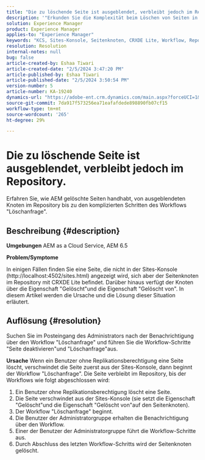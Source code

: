 ```yaml
---
title: "Die zu löschende Seite ist ausgeblendet, verbleibt jedoch im Repository."
description: '"Erkunden Sie die Komplexität beim Löschen von Seiten in AEM und lernen Sie die verborgenen Knoten, die Workflows "Löschanfrage" und die Rolle des Administrators kennen."'
solution: Experience Manager
product: Experience Manager
applies-to: "Experience Manager"
keywords: "KCS, Sites-Konsole, Seitenknoten, CRXDE Lite, Workflow, Repository"
resolution: Resolution
internal-notes: null
bug: false
article-created-by: Eshaa Tiwari
article-created-date: "2/5/2024 3:47:20 PM"
article-published-by: Eshaa Tiwari
article-published-date: "2/5/2024 3:50:54 PM"
version-number: 5
article-number: KA-19240
dynamics-url: "https://adobe-ent.crm.dynamics.com/main.aspx?forceUCI=1&pagetype=entityrecord&etn=knowledgearticle&id=1b997bd2-3dc4-ee11-9079-6045bd006268"
source-git-commit: 7da917f573256ea71eafafdede898890fb07cf15
workflow-type: tm+mt
source-wordcount: '265'
ht-degree: 29%

---
```


# Die zu löschende Seite ist ausgeblendet, verbleibt jedoch im Repository.


Erfahren Sie, wie AEM gelöschte Seiten handhabt, von ausgeblendeten Knoten im Repository bis zu den komplizierten Schritten des Workflows &quot;Löschanfrage&quot;.

## Beschreibung {#description}


<b>Umgebungen</b>
AEM as a Cloud Service, AEM 6.5

<b>Problem/Symptome</b>

In einigen Fällen finden Sie eine Seite, die nicht in der Sites-Konsole (http://localhost:4502/sites.html) angezeigt wird, sich aber der Seitenknoten im Repository mit CRXDE Lite befindet. Darüber hinaus verfügt der Knoten über die Eigenschaft &quot;Gelöscht&quot;und die Eigenschaft &quot;Gelöscht von&quot;. In diesem Artikel werden die Ursache und die Lösung dieser Situation erläutert.


## Auflösung {#resolution}


Suchen Sie im Posteingang des Administrators nach der Benachrichtigung über den Workflow &quot;Löschanfrage&quot; und führen Sie die Workflow-Schritte &quot;Seite deaktivieren&quot;und &quot;Löschanfrage&quot;aus.

<b>Ursache</b>
Wenn ein Benutzer ohne Replikationsberechtigung eine Seite löscht, verschwindet die Seite zuerst aus der Sites-Konsole, dann beginnt der Workflow &quot;Löschanfrage&quot;. Die Seite verbleibt im Repository, bis der Workflows wie folgt abgeschlossen wird:
1. Ein Benutzer ohne Replikationsberechtigung löscht eine Seite.
2. Die Seite verschwindet aus der Sites-Konsole (sie setzt die Eigenschaft &quot;Gelöscht&quot;und die Eigenschaft &quot;Gelöscht von&quot;auf den Seitenknoten).
3. Der Workflow &quot;Löschanfrage&quot; beginnt.
4. Die Benutzer der Administratorgruppe erhalten die Benachrichtigung über den Workflow.
5. Einer der Benutzer der Administratorgruppe führt die Workflow-Schritte aus.
6. Durch Abschluss des letzten Workflow-Schritts wird der Seitenknoten gelöscht.
